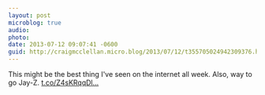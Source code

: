 ```yaml
---
layout: post
microblog: true
audio: 
photo: 
date: 2013-07-12 09:07:41 -0600
guid: http://craigmcclellan.micro.blog/2013/07/12/t355705024942309376.html
---
```

This might be the best thing I've seen on the internet all week. Also, way to go Jay-Z. [t.co/Z4sKRqqDl...](http://t.co/Z4sKRqqDlS)
